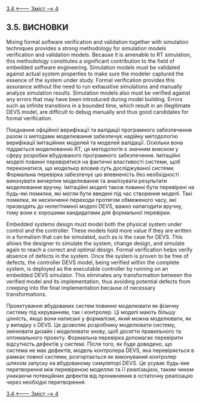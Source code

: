 [3.4 <--- ](3_4.md) [   Зміст   ](README.md) [--> 4](4.md)

## 3.5. ВИСНОВКИ

Mixing formal software verification and validation together with simulation techniques provides a strong methodology for simulation models verification and validation models. Because it is amenable to RT simulation, this methodology constitutes a significant contribution to the field of embedded software engineering. Simulation models must be validated against actual system properties to make sure the modeler captured the essence of the system under study. Formal verification provides this assurance without the need to run exhaustive simulations and manually analyze simulation results. Simulation models also must be verified against any errors that may have been introduced during model building. Errors such as infinite transitions in a bounded time, which result in an illegitimate DEVS model, are difficult to debug manually and thus good candidates for formal verification.

Поєднання офіційної верифікації та валідації програмного забезпечення разом із методами моделювання забезпечує надійну методологію верифікації імітаційних моделей та моделей валідації. Оскільки вона піддається моделюванню RT, ця методологія є значним внеском у сферу розробки вбудованого програмного забезпечення. Імітаційні моделі повинні перевірятися на фактичні властивості системи, щоб переконатися, що модельєр вловив суть досліджуваної системи. Формальна перевірка забезпечує цю впевненість без необхідності виконувати вичерпне моделювання та аналізувати результати моделювання вручну. Імітаційні моделі також повинні бути перевірені на будь-які помилки, які могли бути введені під час створення моделі. Такі помилки, як нескінченні переходи протягом обмеженого часу, які призводять до нелегітимної моделі DEVS, важко налагодити вручну, тому вони є хорошими кандидатами для формальної перевірки.

Embedded systems design must model both the physical system under control and the controller. These models hold more value if they are written in a formalism that can be simulated, such as is the case for DEVS. This allows the designer to simulate the system, change design, and simulate again to reach a correct and optimal design. Formal verification helps verify absence of defects in the system. Once the system is proven to be free of defects, the controller DEVS model, being verified within the complete system, is deployed as the executable controller by running on an embedded DEVS simulator. This eliminates any transformation between the verified model and its implementation, thus avoiding potential defects from creeping into the final implementation because of necessary transformations.

Проектування вбудованих систем повинно моделювати як фізичну систему під керуванням, так і контролер. Ці моделі мають більшу цінність, якщо вони написані у формалізмі, який можна моделювати, як у випадку з DEVS. Це дозволяє розробнику моделювати систему, змінювати дизайн і моделювати знову, щоб досягти правильного та оптимального проекту. Формальна перевірка допомагає перевірити відсутність дефектів у системі. Після того, як буде доведено, що система не має дефектів, модель контролера DEVS, яка перевіряється в рамках повної системи, розгортається як виконуваний контролер шляхом запуску на вбудованому симуляторі DEVS. Це усуває будь-яке перетворення між перевіреною моделлю та її реалізацією, таким чином уникаючи потенційних дефектів від проникнення в остаточну реалізацію через необхідні перетворення.

[3.4 <--- ](3_4.md) [   Зміст   ](README.md) [--> 4](4.md)